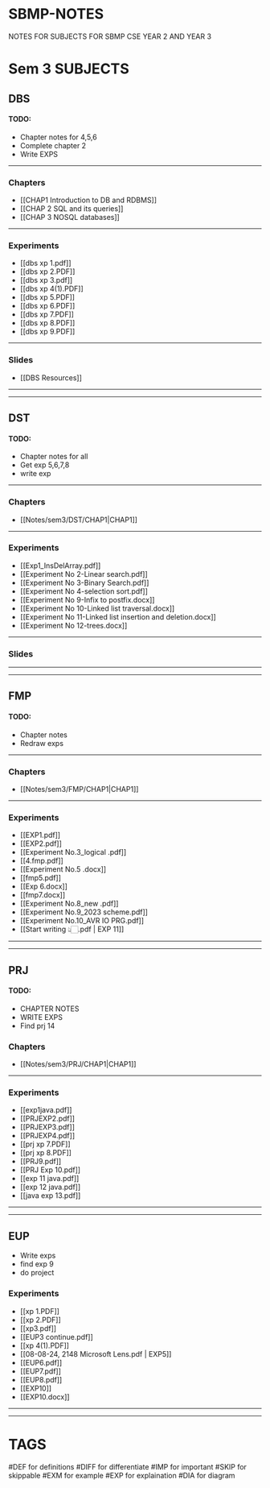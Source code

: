 # SBMP-NOTES
NOTES FOR SUBJECTS FOR SBMP CSE YEAR 2 AND YEAR 3

# Sem 3 SUBJECTS
## DBS
#### TODO:
- Chapter notes for 4,5,6
- Complete chapter 2
- Write EXPS
---
### Chapters
- [[CHAP1 Introduction to DB and RDBMS]]
- [[CHAP 2 SQL and its queries]]
- [[CHAP 3 NOSQL databases]]
--- 
### Experiments
- [[dbs xp 1.pdf]]
- [[dbs xp 2.PDF]]
- [[dbs xp 3.pdf]]
- [[dbs xp 4(1).PDF]]
- [[dbs xp 5.PDF]]
- [[dbs xp 6.PDF]]
- [[dbs xp 7.PDF]]
- [[dbs xp 8.PDF]]
- [[dbs xp 9.PDF]]
---
### Slides
- [[DBS Resources]]
----
___
## DST
#### TODO:
- Chapter notes for all
- Get exp 5,6,7,8
- write exp
--- 
### Chapters
- [[Notes/sem3/DST/CHAP1|CHAP1]]
---
### Experiments
- [[Exp1_InsDelArray.pdf]]
- [[Experiment No 2-Linear search.pdf]]
- [[Experiment No 3-Binary Search.pdf]]
- [[Experiment No 4-selection sort.pdf]]
- [[Experiment No 9-Infix to postfix.docx]]
- [[Experiment No 10-Linked list traversal.docx]]
- [[Experiment No 11-Linked list insertion and deletion.docx]]
- [[Experiment No 12-trees.docx]]
---
### Slides

---
---
## FMP
#### TODO:
- Chapter notes
- Redraw exps
---
### Chapters
- [[Notes/sem3/FMP/CHAP1|CHAP1]]

---
### Experiments
- [[EXP1.pdf]]
- [[EXP2.pdf]]
- [[Experiment No.3_logical .pdf]]
- [[4.fmp.pdf]]
- [[Experiment No.5 .docx]]
- [[fmp5.pdf]]
- [[Exp 6.docx]]
- [[fmp7.docx]]
- [[Experiment No.8_new .pdf]]
- [[Experiment No.9_2023 scheme.pdf]]
- [[Experiment No.10_AVR IO PRG.pdf]]
- [[Start writing 👆🏻.pdf | EXP 11]]
---
---
## PRJ
#### TODO:
- CHAPTER NOTES
- WRITE EXPS
- Find prj 14
### Chapters
- [[Notes/sem3/PRJ/CHAP1|CHAP1]]
---
### Experiments
- [[exp1java.pdf]]
- [[PRJEXP2.pdf]]
- [[PRJEXP3.pdf]]
- [[PRJEXP4.pdf]]
- [[prj xp 7.PDF]]
- [[prj xp 8.PDF]]
- [[PRJ9.pdf]]
- [[PRJ Exp 10.pdf]]
- [[exp 11 java.pdf]]
- [[exp 12 java.pdf]]
- [[java exp 13.pdf]]
---
---
## EUP
- Write exps
- find exp 9
- do project
### Experiments
- [[xp 1.PDF]]
- [[xp 2.PDF]]
- [[xp3.pdf]]
- [[EUP3 continue.pdf]]
- [[xp 4(1).PDF]]
- [[08-08-24, 2148 Microsoft Lens.pdf | EXP5]]
- [[EUP6.pdf]]
- [[EUP7.pdf]]
- [[EUP8.pdf]]
- [[EXP10]]
- [[EXP10.docx]]
---
---

# TAGS

#DEF for definitions 
#DIFF for differentiate
#IMP for important
#SKIP for skippable
#EXM for example
#EXP for explaination
#DIA for diagram
